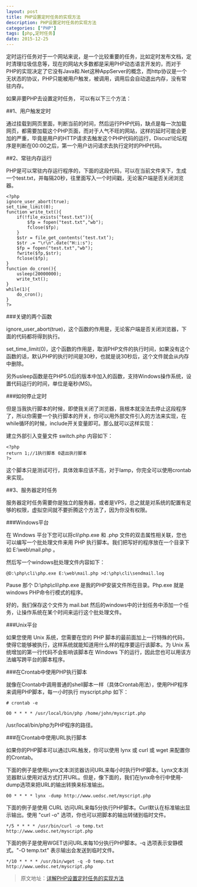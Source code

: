 ```yaml
---
layout: post
title: PHP设置定时任务的实现方法
description: PHP设置定时任务的实现方法
categories: ["PHP"]
tags: [php,定时任务]
date: 2015-12-25
---
```


定时运行任务对于一个网站来说，是一个比较重要的任务，比如定时发布文档，定时清理垃圾信息等，现在的网站大多数都是采用PHP动态语言开发的，而对于PHP的实现决定了它没有Java和.Net这种AppServer的概念，而http协议是一个无状态的协议，PHP只能被用户触发，被调用，调用后会自动退出内存，没有常驻内存。
<!-- more -->
如果非要PHP去设置定时任务， 可以有以下三个方法：

##1、用户触发定时

通过挂载到网页里面，判断当前的时间，然后运行PHP代码，缺点是每一次加载网页，都需要加载这个PHP页面，而对于人气不旺的网站，这样的延时可能会更加的严重，毕竟是用户的HTTP请求去触发这个PHP代码的运行，Discuz!论坛程序是判断在00:00之后，第一个用户访问请求去执行定时的PHP代码。

##2、常驻内存运行

PHP是可以常驻内存运行程序的，下面的这段代码，可以在当前文件夹下，生成一个test.txt，并每隔20秒，往里面写入一个时间戳，无论客户端是否关闭浏览器。

    <?php
    ignore_user_abort(true);
    set_time_limit(0);
    function write_txt(){
        if(!file_exists("test.txt")){
            $fp = fopen("test.txt","wb");
            fclose($fp);
        }
        $str = file_get_contents(’test.txt’);
        $str .= "\r\n".date("H:i:s");
        $fp = fopen("test.txt","wb");
        fwrite($fp,$str);
        fclose($fp);
    }
    function do_cron(){
        usleep(20000000);
        write_txt();
    }
    while(1){
        do_cron();
    }
    ?>

###关键的两个函数

ignore_user_abort(true)，这个函数的作用是，无论客户端是否关闭浏览器，下面的代码都将得到执行。

set_time_limit(0)，这个函数的作用是，取消PHP文件的执行时间，如果没有这个函数的话，默认PHP的执行时间是30秒，也就是说30秒后，这个文件就会从内存中删除。

另外usleep函数是在PHP5.0后的版本中加入的函数，支持Windows操作系统，设置代码运行的时间，单位是毫秒(MS)。

###如何停止定时

但是当我执行脚本的时候，即使我关闭了浏览器，我根本就没法去停止这段程序了，所以你需要一个执行脚本的开关，你可以用外部文件引入的方法来实现，在while循环的时候，include开关变量即可。那么就可以这样实现：

建立外部引入变量文件 switch.php 内容如下：

    <?php
    return 1;//1执行脚本 0退出执行脚本
    ?>

这个脚本只是测试可行，具体效率应该不高，对于lamp，你完全可以使用crontab 来实现。

##3、服务器定时任务

服务器定时任务需要你是独立的服务器，或者是VPS，总之就是对系统的配置有足够的权限，虚拟空间就不要折腾这个方法了，因为你没有权限。

###Windows平台

在 Windows 平台下您可以将cli\php.exe 和 .php 文件的双击属性相关联，您也可以编写一个批处理文件来用 PHP 执行脚本。我们把写好的程序放在一个目录下如 E:\web\mail.php 。

然后写一个windows批处理文件内容如下：

    @D:\php\cli\php.exe E:\web\mail.php >d:\php\cli\sendmail.log

Pause
那个 D:\php\cli\php.exe 是我的PHP安装文件所在目录。Php.exe 就是windows PHP命令行模式的程序。

好的，我们保存这个文件为 mail.bat 然后的windows中的计划任务中添加一个任务，让操作系统在某个时间来运行这个批处理文件。

###Unix平台

如果您使用 Unix 系统，您需要在您的 PHP 脚本的最前面加上一行特殊的代码，使得它能够被执行，这样系统就能知道用什么样的程序要运行该脚本。为 Unix 系统增加的第一行代码不会影响该脚本在 Windows 下的运行，因此您也可以用该方法编写跨平台的脚本程序。

###在Crontab中使用PHP执行脚本

就像在Crontab中调用普通的shell脚本一样（具体Crontab用法），使用PHP程序来调用PHP脚本，每一小时执行 myscript.php 如下：

    # crontab -e

    00 * * * * /usr/local/bin/php /home/john/myscript.php

/usr/local/bin/php为PHP程序的路径。

###在Crontab中使用URL执行脚本

如果你的PHP脚本可以通过URL触发，你可以使用 lynx 或 curl 或 wget 来配置你的Crontab。

下面的例子是使用Lynx文本浏览器访问URL来每小时执行PHP脚本。Lynx文本浏览器默认使用对话方式打开URL。但是，像下面的，我们在lynx命令行中使用-dump选项来把URL的输出转换来标准输出。

    00 * * * * lynx -dump http://www.uedsc.net/myscript.php

下面的例子是使用 CURL 访问URL来每5分执行PHP脚本。Curl默认在标准输出显示输出。使用 "curl -o" 选项，你也可以把脚本的输出转储到临时文件。

    */5 * * * * /usr/bin/curl -o temp.txt http://www.uedsc.net/myscript.php

下面的例子是使用WGET访问URL来每10分执行PHP脚本。-q 选项表示安静模式。"-O temp.txt" 表示输出会发送到临时文件。

    */10 * * * * /usr/bin/wget -q -O temp.txt http://www.uedsc.net/myscript.php


> 原文地址：[详解PHP设置定时任务的实现方法](http://www.uedsc.com/php-timing-task.html)
